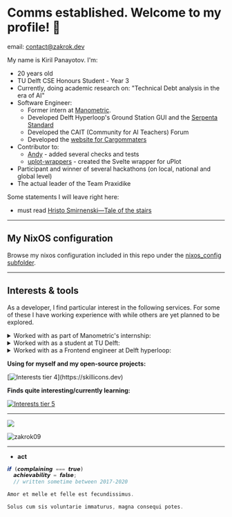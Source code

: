 # Comms established. Welcome to my profile! 👋

email: [contact@zakrok.dev](mailto::contact@zakrok.dev)

My name is Kiril Panayotov. I'm:

- 20 years old
- TU Delft CSE Honours Student - Year 3
- Currently, doing academic research on: "Technical Debt analysis in the era of AI"
- Software Engineer:
   - Former intern at [Manometric](https://www.manometric.nl/en/).
   - Developed Delft Hyperloop's Ground Station GUI and the [Serpenta Standard](https://github.com/delft-hyperloop/serpenta)
   - Developed the CAIT (Community for AI Teachers) Forum 
   - Developed the [website for Cargommaters](https://cargo-matters.com/en)
- Contributor to: 
   - [Andy](https://github.com/SERG-Delft/andy) - added several checks and tests
   - [uplot-wrappers](https://github.com/skalinichev/uplot-wrappers) - created the Svelte wrapper for uPlot
- Participant and winner of several hackathons (on local, national and global level)
- The actual leader of the Team Praxidike

Some statements I will leave right here:

- must read [Hristo Smirnenski—Tale of the stairs](https://www.slovo.bg/showwork.php3?AuID=386&WorkID=13571&Level=1)

---

## My NixOS configuration

Browse my nixos configuration included in this repo under the [nixos_config subfolder](./nixos_config).

---

## Interests & tools

As a developer, I find particular interest in the following services. 
For some of these I have working experience with while others are yet planned to be explored.

<details>
<summary>Worked with as part of Manometric's internship:</summary>

[![Interests tier 1](https://skillicons.dev/icons?i=ts,react,jest,docker,nodejs,bash,postgres,sentry)](https://skillicons.dev)
</details>

<details>
<summary>Worked with as a student at TU Delft:</summary>

[![Interests tier 2](https://skillicons.dev/icons?i=ts,svelte,tauri,rust,wasm,vitest,bash,nix)](https://skillicons.dev)
</details>


<details>
<summary>Worked with as a Frontend engineer at Delft hyperloop:</summary>

[![Interests tier 3](https://skillicons.dev/icons?i=java,spring,selenium,sc,c,cpp,py,blender,latex,)](https://skillicons.dev)
</details>


**Using for myself and my open-source projects:**

[![Interests tier 4](https://skillicons.dev/icons?i=webstorm,supabase,cloudflare,nix,linux,)](https://skillicons.dev)


**Finds quite interesting/currently learning:**

[![Interests tier 5](https://skillicons.dev/icons?i=rust,haskell,kotlin,vim,wasm,zig,go)](https://skillicons.dev)


---

<picture>
  <source
    srcset="https://github-readme-stats.vercel.app/api?username=zakrok09&show_icons=true&theme=dark"
    media="(prefers-color-scheme: dark)"
  />
  <source
    srcset="https://github-readme-stats.vercel.app/api?username=zakrok09&show_icons=true"
    media="(prefers-color-scheme: light), (prefers-color-scheme: no-preference)"
  />
  <img src="https://github-readme-stats.vercel.app/api?username=zakrok09&show_icons=true" />
</picture>

<p><img align="center" src="https://github-readme-streak-stats.herokuapp.com/?user=zakrok09&theme=dark" alt="zakrok09" /></p>

---

- **act**

```ts
𝙞𝙛 (𝙘𝙤𝙢𝙥𝙡𝙖𝙞𝙣𝙞𝙣𝙜 === 𝙩𝙧𝙪𝙚) 
  𝙖𝙘𝙝𝙞𝙚𝙫𝙖𝙗𝙞𝙡𝙞𝙩𝙮 = 𝙛𝙖𝙡𝙨𝙚;
  // written sometime between 2017-2020
```

```c
Amor et melle et felle est fecundissimus.

Solus cum sis voluntarie immaturus, magna consequi potes.
```
